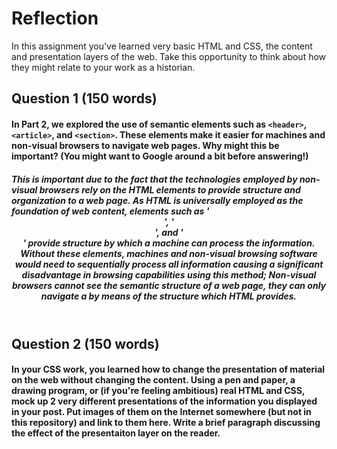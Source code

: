 # Reflection

In this assignment you've learned very basic HTML and CSS, the content and presentation layers of the web. Take this opportunity to think about how they might relate to your work as a historian. 

## Question 1 (150 words)
#### In Part 2, we explored the use of semantic elements such as `<header>`, `<article>`, and `<section>`. These elements make it easier for machines and non-visual browsers to navigate web pages. Why might this be important? (You might want to Google around a bit before answering!)
##### This is important due to the fact that the technologies employed by non-visual browsers rely on the HTML elements to provide structure and organization to a web page. As HTML is universally employed as the foundation of web content, elements such as '<header>', '<article>', and '<section>' provide structure by which a machine can process the information. Without these elements, machines and non-visual browsing software would need to sequentially process all information causing a significant disadvantage in browsing capabilities using this method; Non-visual browsers cannot see the semantic structure of a web page, they can only navigate a by means of the structure which HTML provides.

## Question 2 (150 words)
#### In your CSS work, you learned how to change the presentation of material on the web without changing the content. Using a pen and paper, a drawing program, or (if you're feeling ambitious) real HTML and CSS, mock up 2 very different presentations of the information you displayed in your post. Put images of them on the Internet somewhere (but not in this repository) and link to them here. Write a brief paragraph discussing the effect of the presentaiton layer on the reader.
##### 